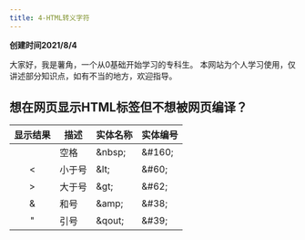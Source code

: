 ```yaml
---
title: 4-HTML转义字符
---
```


**创建时间2021/8/4**

大家好，我是薯角，一个从0基础开始学习的专科生。
本网站为个人学习使用，仅讲述部分知识点，如有不当的地方，欢迎指导。


## 想在网页显示HTML标签但不想被网页编译？

| 显示结果 | 描述 | 实体名称 | 实体编号 |
| :---: | --- | --- | --- |
|  | 空格 |  &amp;nbsp; | &amp;#160; |
| &lt; | 小于号 | &amp;lt; | &amp;#60; |
| &gt; | 大于号 | &amp;gt; | &amp;#62; |
| &amp; | 和号 | &amp;amp; | &amp;#38; |
| &quot; | 引号 | &amp;qout; | &amp;#39; |
